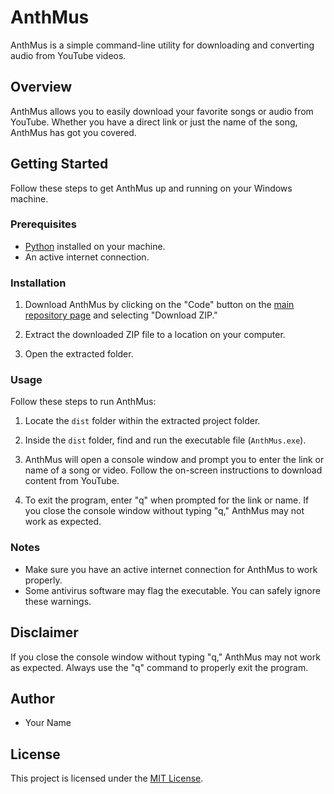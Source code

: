 # AnthMus

AnthMus is a simple command-line utility for downloading and converting audio from YouTube videos.

## Overview

AnthMus allows you to easily download your favorite songs or audio from YouTube. Whether you have a direct link or just the name of the song, AnthMus has got you covered.

## Getting Started

Follow these steps to get AnthMus up and running on your Windows machine.

### Prerequisites

- [Python](https://www.python.org/) installed on your machine.
- An active internet connection.

### Installation

1. Download AnthMus by clicking on the "Code" button on the [main repository page](https://github.com/yourusername/AnthMus) and selecting "Download ZIP."

2. Extract the downloaded ZIP file to a location on your computer.

3. Open the extracted folder.

### Usage

Follow these steps to run AnthMus:

1. Locate the `dist` folder within the extracted project folder.

2. Inside the `dist` folder, find and run the executable file (`AnthMus.exe`).

3. AnthMus will open a console window and prompt you to enter the link or name of a song or video. Follow the on-screen instructions to download content from YouTube.

4. To exit the program, enter "q" when prompted for the link or name. If you close the console window without typing "q," AnthMus may not work as expected.

### Notes

- Make sure you have an active internet connection for AnthMus to work properly.
- Some antivirus software may flag the executable. You can safely ignore these warnings.

## Disclaimer

If you close the console window without typing "q," AnthMus may not work as expected. Always use the "q" command to properly exit the program.

## Author

- Your Name

## License

This project is licensed under the [MIT License](LICENSE).

